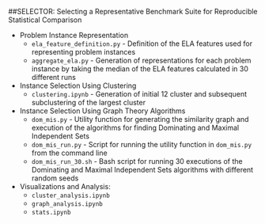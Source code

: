 ##SELECTOR: Selecting a Representative Benchmark Suite for Reproducible Statistical Comparison

- Problem Instance Representation 
  - `ela_feature_definition.py` - Definition of the ELA features used for representing problem instances
  - `aggregate_ela.py` - Generation of representations for each problem instance by taking the median of the ELA features calculated in 30 different runs
- Instance Selection Using Clustering
  - `clustering.ipynb` - Generation of initial 12 cluster and subsequent subclustering of the largest cluster
- Instance Selection Using Graph Theory Algorithms
  - `dom_mis.py` - Utility function for generating the similarity graph and execution of the algorithms for finding Dominating and Maximal Independent Sets
  - `dom_mis_run.py` - Script for running the utility function in `dom_mis.py` from the command line
  - `dom_mis_run_30.sh` - Bash script for running 30 executions of the Dominating and Maximal Independent Sets algorithms with different random seeds
- Visualizations and Analysis:
  - `cluster_analysis.ipynb`
  - `graph_analysis.ipynb`
  - `stats.ipynb`